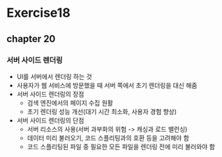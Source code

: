 # Exercise18

## chapter 20

### 서버 사이드 렌더링

- UI를 서버에서 렌더링 하는 것
- 사용자가 웹 서비스에 방문했을 때 서버 쪽에서 초기 렌더링을 대신 해줌
- 서버 사이드 렌더링의 장점
  - 검색 엔진에서의 페이지 수집 원활
  - 초기 렌더링 성능 개선(대기 시간 최소화, 사용자 경험 향상)
- 서버 사이드 렌더링의 단점
  - 서버 리소스의 사용(서버 과부화의 위험 -> 캐싱과 로드 밸런싱)
  - 데이터 미리 불러오기, 코드 스플리팅과의 호환 등을 고려해야 함
  - 코드 스플리팅된 파일 중 필요한 모든 파일을 렌더링 전에 미리 불러와야 함
